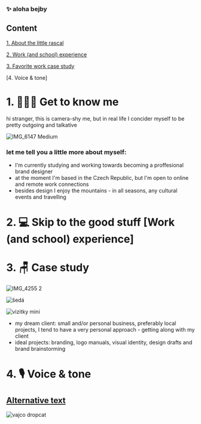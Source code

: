 ### ✨ aloha bejby 

## Content
[1. About the little rascal](https://enysojkova.github.io/Eny-S/#1-get-to-know-me)

[2. Work (and school) experience](https://enysojkova.github.io/Eny-S/#2-skip-to-the-good-stuff-work-and-school-experience)

[3. Favorite work case study](https://enysojkova.github.io/Eny-S/#3-case-study)

[4. Voice & tone]





# 1. 💁🏻‍♀️ Get to know me   

hi stranger, this is camera-shy me, but in real life I concider myself to be pretty outgoing and talkative

![IMG_6147 Medium](https://user-images.githubusercontent.com/116082681/217015392-b7343c94-1524-4cdc-95ac-a2d15d9ebb68.jpeg)


### let me tell you a little more about myself: 
- I'm currently studying and working towards becoming a proffesional brand designer
- at the moment I'm based in the Czech Republic, but I'm open to online and remote work connections
- besides design I enjoy the mountains - in all seasons, any cultural events and travelling





# 2. 💻 Skip to the good stuff [Work (and school) experience]

# 3. 🪑 Case study

![IMG_4255 2](https://user-images.githubusercontent.com/116082681/201919460-4fb94e64-77ba-44ad-ad55-3f2d538e3d5b.jpg)

![šedá](https://user-images.githubusercontent.com/116082681/201920263-a1995df6-7b23-45be-8271-11f9a207e10a.svg)

![vizitky mini](https://user-images.githubusercontent.com/116082681/201919116-032222df-b68c-4898-9ec7-864ab9e6681c.jpg)

- my dream client: small and/or personal business, preferably local projects, I tend to have a very personal approach - getting along with my client 
- ideal projects: branding, logo manuals, visual identity, design drafts and brand brainstorming

# 4. 🎙️ Voice & tone 


## [Alternative text](01-alterative-text)

![vajco dropcat](https://user-images.githubusercontent.com/116082681/197730232-f8a9f528-50c2-48ac-8205-953b24cd4ba3.png)
